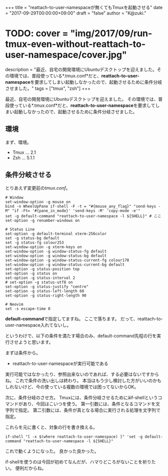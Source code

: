 +++
title = "reattach-to-user-namespaceが無くてもTmuxを起動させる"
date = "2017-09-29T00:00:00+09:00"
draft = "false"
author = "K@zuki."
# TODO: cover = "img/2017/09/run-tmux-even-without-reattach-to-user-namespace/cover.jpg"
description = "最近、自宅の開発環境にUbuntuデスクトップを迎えました。その環境では、普段使っている*.tmux.conf*だと、**reattach-to-user-namespace**を要求してしまい起動しなかったので、起動させるために条件分岐させました。"
tags = ["tmux", "zsh"]
+++

最近、自宅の開発環境にUbuntuデスクトップを迎えました。
その環境では、普段使っている*.tmux.conf*だと、**reattach-to-user-namespace**を要求してしまい起動しなかったので、起動させるために条件分岐させました。

## 環境
まず、環境。

* Tmux ... 2.1
* Zsh ... 5.1.1

## 条件分岐させる
とりあえず変更前の*tmux.conf*。

```
# Window
set-window-option -g mouse on
bind -n WheelUpPane if-shell -F -t = "#{mouse_any_flag}" "send-keys -M" "if -Ft= '#{pane_in_mode}' 'send-keys -M' 'copy-mode -e'"
set -g default-command "reattach-to-user-namespace -l ${SHELL}" # ここ
set-option -g renumber-windows on

# Status Line
set-option -g default-terminal xterm-256color
set -g status-bg default
set -g status-fg colour253
set-window-option -g xterm-keys on
set-window-option -g window-status-fg default
set-window-option -g window-status-bg default
set-window-option -g window-status-current-fg colour178
set-window-option -g window-status-current-bg default
set-option -g status-position top
set-option -g status on
set-option -g status-interval 2
# set-option -g status-utf8 on
set-option -g status-justify "centre"
set-option -g status-left-length 60
set-option -g status-right-length 90

# Neovim
set -s escape-time 0
```

**default-command**で指定してますね。
ここで落ちます。
だって、reattach-to-user-namespace入れてないし。

というわけで、以下の条件を満たす場合のみ、default-command先程の行を実行させようと思います。

まずは条件から。

* reattach-to-user-namespaceが実行可能である

実行可能ではなかったり、参照出来ないのであれば、する必要はないですからね。
これで条件の洗い出しは終わり。
本当はもう少し検討した方がいいのかもしれないけど、今の使っている複数の環境では困ってないからOK。

次に、条件分岐のさせ方。
Tmuxには、条件分岐させるためにã <M-C-A>if-shellというコマンドがあり、今回はこいつを使う。
第一引数には、条件となるコマンドを文字列で指定。
第二引数には、条件が真となる場合に実行される処理を文字列で指定。

これらを元に書くと、対象の行を書き換える。

```
if-shell "[ -x $(where reattach-to-user-namespace) ]" 'set -g default-command "reattach-to-user-namespace -l ${SHELL}"
```

これで動くようになった。
良かった良かった。

if-shellを使うのは今回が初めてなんだが、ハマりどころがないことを祈りたい。
便利だからね。
